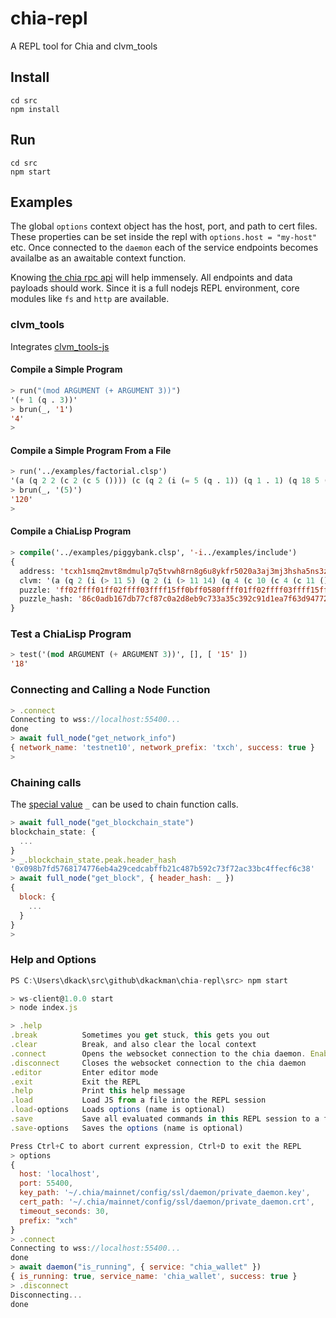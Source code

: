 # chia-repl

A REPL tool for Chia and clvm_tools

## Install

```shell
cd src
npm install
```

## Run

```shell
cd src
npm start
```

## Examples

The global `options` context object has the host, port, and path to cert files. These properties can be set inside the repl with `options.host = "my-host"` etc.
Once connected to the `daemon` each of the service endpoints becomes availalbe as an awaitable context function.

Knowing [the chia rpc api](https://dkackman.github.io/chia-api/) will help immensely. All endpoints and data payloads should work. Since it is a full nodejs REPL environment, core modules like `fs` and `http` are available.

### clvm_tools

Integrates [clvm_tools-js](https://github.com/Chia-Mine/clvm_tools-js)

#### Compile a Simple Program

```lisp
> run("(mod ARGUMENT (+ ARGUMENT 3))")
'(+ 1 (q . 3))'
> brun(_, '1')
'4'
>
```

#### Compile a Simple Program From a File

```lisp
> run('../examples/factorial.clsp')
'(a (q 2 2 (c 2 (c 5 ()))) (c (q 2 (i (= 5 (q . 1)) (q 1 . 1) (q 18 5 (a 2 (c 2 (c (- 5 (q . 1)) ()))))) 1) 1))'
> brun(_, '(5)')
'120'
>
```

#### Compile a ChiaLisp Program

```lisp
> compile('../examples/piggybank.clsp', '-i../examples/include')
{
  address: 'tcxh1smq2mvt8mdmulp7q5tvwh8rn8g6u8ykfr5020a3aj3mj3hsha5ns3zea78',
  clvm: '(a (q 2 (i (> 11 5) (q 2 (i (> 11 14) (q 4 (c 10 (c 4 (c 11 ()))) (c (c 10 (c 23 (q ()))) ())) (q 4 (c 10 (c 23 (c 11 ()))) ())) 1) (q 8)) 1) (c (q 0xcafef00d 51 . 500) 1))', 
  puzzle: 'ff02ffff01ff02ffff03ffff15ff0bff0580ffff01ff02ffff03ffff15ff0bff0e80ffff01ff04ffff04ff0affff04ff04ffff04ff0bff80808080ffff04ffff04ff0affff04ff17ffff01ff80808080ff808080ffff01ff04ffff04ff0affff04ff17ffff04ff0bff80808080ff808080ff0180ffff01ff088080ff0180ffff04ffff01ff84cafef00dff338201f4ff018080',
  puzzle_hash: '86c0adb167db77cf87c0a2d8eb9c733a35c392c91d1ea7f63d947728de17ed27'
}
```

### Test a ChiaLisp Program

```lisp
> test('(mod ARGUMENT (+ ARGUMENT 3))', [], [ '15' ])
'18'
```

### Connecting and Calling a Node Function

```javascript
> .connect
Connecting to wss://localhost:55400...
done
> await full_node("get_network_info")
{ network_name: 'testnet10', network_prefix: 'txch', success: true }
>
```

### Chaining calls

The [special value](https://nodejs.org/api/repl.html#assignment-of-the-_-underscore-variable) `_` can be used to chain function calls.

```javascript
> await full_node("get_blockchain_state")
blockchain_state: {
  ...
}
> _.blockchain_state.peak.header_hash
'0x098b7fd5768174776eb4a29cedcabffb21c487b592c73f72ac33bc4ffecf6c38'
> await full_node("get_block", { header_hash: _ })
{
  block: {
    ...
  }
}
>
```

### Help and Options

```javascript
PS C:\Users\dkack\src\github\dkackman\chia-repl\src> npm start

> ws-client@1.0.0 start
> node index.js

> .help
.break          Sometimes you get stuck, this gets you out
.clear          Break, and also clear the local context
.connect        Opens the websocket connection to the chia daemon. Enables these awaitable functions: crawler, daemon, farmer, full_node, harvester, wallet
.disconnect     Closes the websocket connection to the chia daemon
.editor         Enter editor mode
.exit           Exit the REPL
.help           Print this help message
.load           Load JS from a file into the REPL session
.load-options   Loads options (name is optional)
.save           Save all evaluated commands in this REPL session to a file
.save-options   Saves the options (name is optional)

Press Ctrl+C to abort current expression, Ctrl+D to exit the REPL
> options
{
  host: 'localhost',
  port: 55400,
  key_path: '~/.chia/mainnet/config/ssl/daemon/private_daemon.key',
  cert_path: '~/.chia/mainnet/config/ssl/daemon/private_daemon.crt',
  timeout_seconds: 30,
  prefix: "xch"
}
> .connect
Connecting to wss://localhost:55400...
done
> await daemon("is_running", { service: "chia_wallet" })
{ is_running: true, service_name: 'chia_wallet', success: true }
> .disconnect
Disconnecting...
done
```
